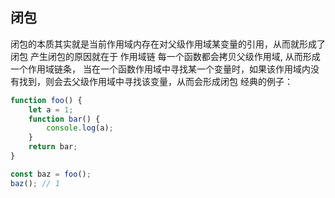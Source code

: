 ## 闭包
闭包的本质其实就是当前作用域内存在对父级作用域某变量的引用，从而就形成了闭包
产生闭包的原因就在于 作用域链
每一个函数都会拷贝父级作用域, 从而形成一个作用域链条，
当在一个函数作用域中寻找某一个变量时，如果该作用域内没有找到，则会去父级作用域中寻找该变量，从而会形成闭包
经典的例子：
```js
function foo() {
    let a = 1;
    function bar() {
        console.log(a);
    }
    return bar;
}

const baz = foo();
baz(); // 1
``` 
